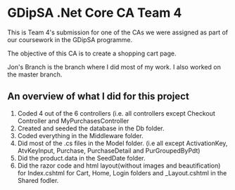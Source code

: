 # GDipSA .Net Core CA Team 4

This is Team 4's submission for one of the CAs we were assigned as part of our coursework in the GDipSA programme.

The objective of this CA is to create a shopping cart page.

Jon's Branch is the branch where I did most of my work.
I also worked on the master branch.

## An overview of what I did for this project

1) Coded 4 out of the 6 controllers (i.e. all controllers except Checkout Controller and MyPurchasesController
2) Created and seeded the database in the Db folder.
3) Coded everything in the Middleware folder.
4) Did most of the .cs files in the Model folder. (i.e all except ActivationKey, AtvKeyInput, Purchase, PurchaseDetail and PurGroupedByPdt)
5) Did the product.data in the SeedDate folder.
6) Did the razor code and html layout(without images and beautification) for Index.cshtml for Cart, Home, Login folders and _Layout.cshtml in the Shared fodler.
